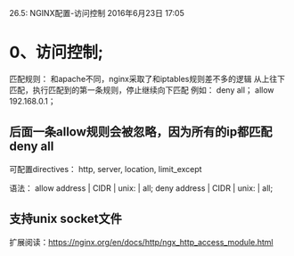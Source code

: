 26.5: NGINX配置-访问控制
2016年6月23日
17:05
 
0、访问控制;
==========================================
匹配规则：
和apache不同，nginx采取了和iptables规则差不多的逻辑
从上往下匹配，执行匹配到的第一条规则，停止继续向下匹配
例如：
deny all；
allow 192.168.0.1；
## 后面一条allow规则会被忽略，因为所有的ip都匹配deny all
 
可配置directives：
http, server, location, limit_except
 
语法：
allow address | CIDR | unix: | all;
deny address | CIDR | unix: | all;
 
## 支持unix socket文件
 
扩展阅读：https://nginx.org/en/docs/http/ngx_http_access_module.html 
